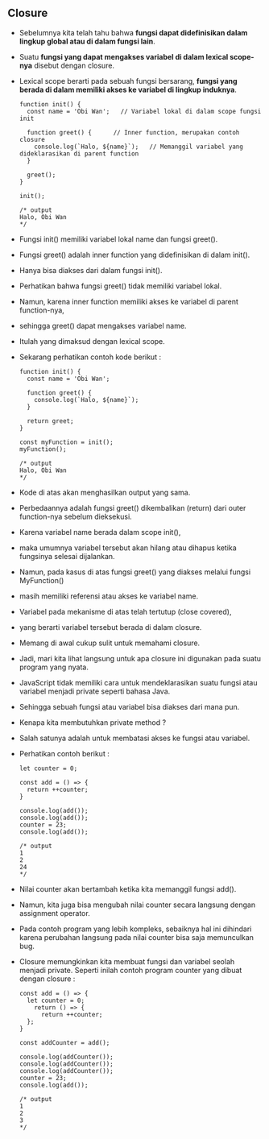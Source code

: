 ## Closure

- Sebelumnya kita telah tahu bahwa **fungsi dapat didefinisikan dalam lingkup global atau di dalam fungsi lain**.
- Suatu **fungsi yang dapat mengakses variabel di dalam lexical scope-nya** disebut dengan closure.
- Lexical scope berarti pada sebuah fungsi bersarang, **fungsi yang berada di dalam memiliki akses ke variabel di lingkup induknya**.

  ```
  function init() {
    const name = 'Obi Wan';   // Variabel lokal di dalam scope fungsi init

    function greet() {      // Inner function, merupakan contoh closure
      console.log(`Halo, ${name}`);   // Memanggil variabel yang dideklarasikan di parent function
    }

    greet();
  }

  init();

  /* output
  Halo, Obi Wan
  */
  ```

- Fungsi init() memiliki variabel lokal name dan fungsi greet().
- Fungsi greet() adalah inner function yang didefinisikan di dalam init().
- Hanya bisa diakses dari dalam fungsi init().
- Perhatikan bahwa fungsi greet() tidak memiliki variabel lokal.
- Namun, karena inner function memiliki akses ke variabel di parent function-nya,
- sehingga greet() dapat mengakses variabel name.
- Itulah yang dimaksud dengan lexical scope.
- Sekarang perhatikan contoh kode berikut :

  ```
  function init() {
    const name = 'Obi Wan';

    function greet() {
      console.log(`Halo, ${name}`);
    }

    return greet;
  }

  const myFunction = init();
  myFunction();

  /* output
  Halo, Obi Wan
  */
  ```

- Kode di atas akan menghasilkan output yang sama.
- Perbedaannya adalah fungsi greet() dikembalikan (return) dari outer function-nya sebelum dieksekusi.
- Karena variabel name berada dalam scope init(),
- maka umumnya variabel tersebut akan hilang atau dihapus ketika fungsinya selesai dijalankan.
- Namun, pada kasus di atas fungsi greet() yang diakses melalui fungsi MyFunction()
- masih memiliki referensi atau akses ke variabel name.
- Variabel pada mekanisme di atas telah tertutup (close covered),
- yang berarti variabel tersebut berada di dalam closure.
- Memang di awal cukup sulit untuk memahami closure.
- Jadi, mari kita lihat langsung untuk apa closure ini digunakan pada suatu program yang nyata.
- JavaScript tidak memiliki cara untuk mendeklarasikan suatu fungsi atau variabel menjadi private seperti bahasa Java.
- Sehingga sebuah fungsi atau variabel bisa diakses dari mana pun.
- Kenapa kita membutuhkan private method ?
- Salah satunya adalah untuk membatasi akses ke fungsi atau variabel.
- Perhatikan contoh berikut :

  ```
  let counter = 0;

  const add = () => {
    return ++counter;
  }

  console.log(add());
  console.log(add());
  counter = 23;
  console.log(add());

  /* output
  1
  2
  24
  */
  ```

- Nilai counter akan bertambah ketika kita memanggil fungsi add().
- Namun, kita juga bisa mengubah nilai counter secara langsung dengan assignment operator.
- Pada contoh program yang lebih kompleks, sebaiknya hal ini dihindari karena perubahan langsung pada nilai counter bisa saja memunculkan bug.
- Closure memungkinkan kita membuat fungsi dan variabel seolah menjadi private. Seperti inilah contoh program counter yang dibuat dengan closure :

  ```
  const add = () => {
    let counter = 0;
      return () => {
        return ++counter;
    };
  }

  const addCounter = add();

  console.log(addCounter());
  console.log(addCounter());
  console.log(addCounter());
  counter = 23;
  console.log(add());

  /* output
  1
  2
  3
  */
  ```
